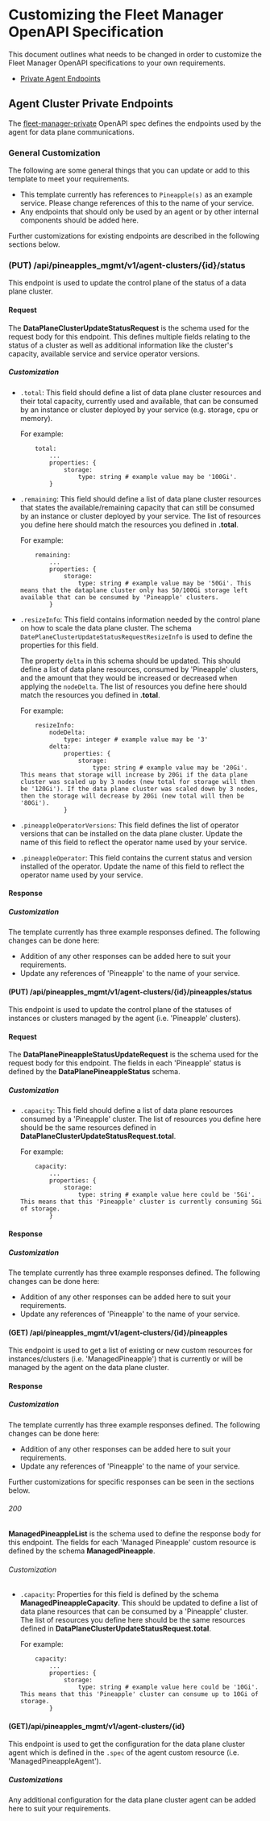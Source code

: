 # Customizing the Fleet Manager OpenAPI Specification
This document outlines what needs to be changed in order to customize the Fleet Manager OpenAPI specifications to your own requirements.

  - [Private Agent Endpoints](#agent-cluster-private-endpoints)

##  Agent Cluster Private Endpoints
The [fleet-manager-private](../openapi/fleet-manager-private.yaml) OpenAPI spec defines the endpoints used by the agent for data plane communications. 

### General Customization
The following are some general things that you can update or add to this template to meet your requirements.
- This template currently has references to `Pineapple(s)` as an example service. Please change references of this to the name of your service. 
- Any endpoints that should only be used by an agent or by other internal components should be added here. 

Further customizations for existing endpoints are described in the following sections below.

### (PUT) /api/pineapples_mgmt/v1/agent-clusters/{id}/status
This endpoint is used to update the control plane of the status of a data plane cluster.

#### Request
The **DataPlaneClusterUpdateStatusRequest** is the schema used for the request body for this endpoint. This defines multiple fields relating to the status of a cluster as well as additional information like the cluster's capacity, available service and service operator versions. 

##### Customization
- `.total`: This field should define a list of data plane cluster resources and their total capacity, currently used and available, that can be consumed by an instance or cluster deployed by your service (e.g. storage, cpu or memory).

    For example:
    ```
        total:
            ...
            properties: {
                storage:
                    type: string # example value may be '100Gi'.
            }
    ```
- `.remaining`: This field should define a list of data plane cluster resources that states the available/remaining capacity that can still be consumed by an instance or cluster deployed by your service. The list of resources you define here should match the resources you defined in **.total**. 

    For example:
    ```
        remaining:
            ...
            properties: {
                storage:
                    type: string # example value may be '50Gi'. This means that the dataplane cluster only has 50/100Gi storage left available that can be consumed by 'Pineapple' clusters.
            }
    ```
- `.resizeInfo`: This field contains information needed by the control plane on how to scale the data plane cluster. The schema `DatePlaneClusterUpdateStatusRequestResizeInfo` is used to define the properties for this field. 

    The property `delta` in this schema should be updated. This should define a list of data plane resources, consumed by 'Pineapple' clusters, and the amount that they would be increased or decreased when applying the `nodeDelta`. The list of resources you define here should match the resources you defined in **.total**.

    For example:
    ```
        resizeInfo:
            nodeDelta:
                type: integer # example value may be '3'
            delta:
                properties: {
                    storage:
                        type: string # example value may be '20Gi'. This means that storage will increase by 20Gi if the data plane cluster was scaled up by 3 nodes (new total for storage will then be '120Gi'). If the data plane cluster was scaled down by 3 nodes, then the storage will decrease by 20Gi (new total will then be '80Gi').
                }
    ```
- `.pineappleOperatorVersions`: This field defines the list of operator versions that can be installed on the data plane cluster. Update the name of this field to reflect the operator name used by your service.
- `.pineappleOperator`: This field contains the current status and version installed of the operator. Update the name of this field to reflect the operator name used by your service.

#### Response
##### Customization
The template currently has three example responses defined. The following changes can be done here:
- Addition of any other responses can be added here to suit your requirements. 
- Update any references of 'Pineapple' to the name of your service.

#### (PUT) /api/pineapples_mgmt/v1/agent-clusters/{id}/pineapples/status
This endpoint is used to update the control plane of the statuses of instances or clusters managed by the agent (i.e. 'Pineapple' clusters).

#### Request
The **DataPlanePineappleStatusUpdateRequest** is the schema used for the request body for this endpoint. The fields in each 'Pineapple' status is defined by the **DataPlanePineappleStatus** schema. 

##### Customization
- `.capacity`: This field should define a list of data plane resources consumed by a 'Pineapple' cluster. The list of resources you define here should be the same resources defined in **DataPlaneClusterUpdateStatusRequest.total**.

    For example:
    ```
        capacity:
            ...
            properties: {
                storage:
                    type: string # example value here could be '5Gi'. This means that this 'Pineapple' cluster is currently consuming 5Gi of storage.
            }
    ```

#### Response
##### Customization
The template currently has three example responses defined. The following changes can be done here:
- Addition of any other responses can be added here to suit your requirements. 
- Update any references of 'Pineapple' to the name of your service.

#### (GET) /api/pineapples_mgmt/v1/agent-clusters/{id}/pineapples
This endpoint is used to get a list of existing or new custom resources for instances/clusters (i.e. 'ManagedPineapple') that is currently or will be managed by the agent on the data plane cluster.

#### Response
##### Customization
The template currently has three example responses defined. The following changes can be done here:
- Addition of any other responses can be added here to suit your requirements. 
- Update any references of 'Pineapple' to the name of your service.

Further customizations for specific responses can be seen in the sections below.

###### 200
**ManagedPineappleList** is the schema used to define the response body for this endpoint. The fields for each 'Managed Pineapple' custom resource is defined by the schema **ManagedPineapple**. 

###### Customization
- `.capacity`: Properties for this field is defined by the schema **ManagedPineappleCapacity**. This should be updated to define a list of data plane resources that can be consumed by a 'Pineapple' cluster. The list of resources you define here should be the same resources defined in **DataPlaneClusterUpdateStatusRequest.total**. 

    For example:
    ```
        capacity:
            ...
            properties: {
                storage:
                    type: string # example value here could be '10Gi'. This means that this 'Pineapple' cluster can consume up to 10Gi of storage.
            }
    ```

#### (GET) ​/api​/pineapples_mgmt​/v1​/agent-clusters​/{id}
This endpoint is used to get the configuration for the data plane cluster agent which is defined in the `.spec` of the agent custom resource (i.e. 'ManagedPineappleAgent').

##### Customizations
Any additional configuration for the data plane cluster agent can be added here to suit your requirements.





